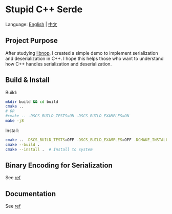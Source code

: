 # Stupid C++ Serde

Language: [English](./README.md) | [中文](./README_ZH.md)

## Project Purpose

After studying [libnop](https://github.com/google/libnop), I created a simple demo to implement serialization and deserialization in C++. I hope this helps those who want to understand how C++ handles serialization and deserialization.

## Build & Install

Build:

```sh
mkdir build && cd build
cmake ..
# OR
#cmake .. -DSCS_BUILD_TESTS=ON -DSCS_BUILD_EXAMPLES=ON
make -j8
```

Install:

```sh
cmake .. -DSCS_BUILD_TESTS=OFF -DSCS_BUILD_EXAMPLES=OFF -DCMAKE_INSTALL_PREFIX=/usr/local
cmake --build .
cmake --install .  # Install to system
```

## Binary Encoding for Serialization

See [ref](./doc/serde.md)

## Documentation

See [ref](./doc)
